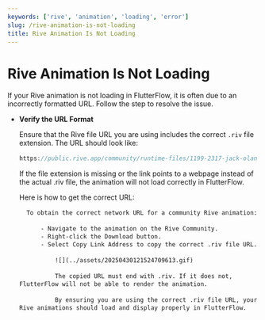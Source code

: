 ```yaml
---
keywords: ['rive', 'animation', 'loading', 'error']
slug: /rive-animation-is-not-loading
title: Rive Animation Is Not Loading
---
```


# Rive Animation Is Not Loading

If your Rive animation is not loading in FlutterFlow, it is often due to an incorrectly formatted URL. Follow the step to resolve the issue.

- **Verify the URL Format**

    Ensure that the Rive file URL you are using includes the correct `.riv` file extension. The URL should look like:

    ```js
    https://public.rive.app/community/runtime-files/1199-2317-jack-olantern.riv

    ```

    If the file extension is missing or the link points to a webpage instead of the actual .riv file, the animation will not load correctly in FlutterFlow.

    Here is how to get the correct URL:
        
        To obtain the correct network URL for a community Rive animation:

            - Navigate to the animation on the Rive Community.
            - Right-click the Download button.
            - Select Copy Link Address to copy the correct .riv file URL.

                ![](../assets/20250430121524709613.gif)
                
                The copied URL must end with .riv. If it does not, FlutterFlow will not be able to render the animation.

                By ensuring you are using the correct .riv file URL, your Rive animations should load and display properly in FlutterFlow.
